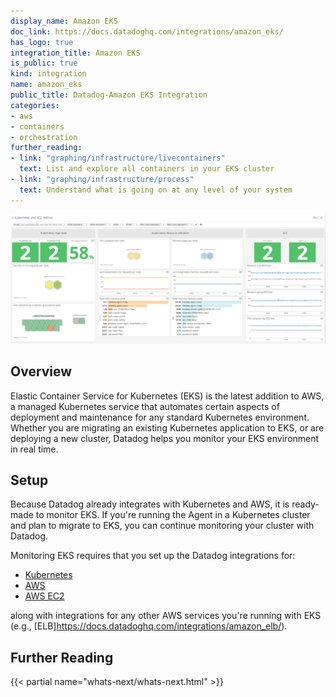 ```yaml
---
display_name: Amazon EKS
doc_link: https://docs.datadoghq.com/integrations/amazon_eks/
has_logo: true
integration_title: Amazon EKS
is_public: true
kind: integration
name: amazon_eks
public_title: Datadog-Amazon EKS Integration
categories:
- aws
- containers
- orchestration
further_reading:
- link: "graphing/infrastructure/livecontainers"
  text: List and explore all containers in your EKS cluster
- link: "graphing/infrastructure/process"
  text: Understand what is going on at any level of your system
---
```


![EKS Dashboard](https://raw.githubusercontent.com/DataDog/integrations-core/a30e284214e465844d18b7ac06c7c2b1dab8b43a/amazon_eks/images/eks_screenboard.png)

## Overview

Elastic Container Service for Kubernetes (EKS) is the latest addition to AWS, a managed Kubernetes service that automates certain aspects of deployment and maintenance for any standard Kubernetes environment. Whether you are migrating an existing Kubernetes application to EKS, or are deploying a new cluster, Datadog helps you monitor your EKS environment in real time.

## Setup

Because Datadog already integrates with Kubernetes and AWS, it is ready-made to monitor EKS. If you're running the Agent in a Kubernetes cluster and plan to migrate to EKS, you can continue monitoring your cluster with Datadog. 

Monitoring EKS requires that you set up the Datadog integrations for:

* [Kubernetes](https://docs.datadoghq.com/integrations/kubernetes/)
* [AWS](https://docs.datadoghq.com/integrations/amazon_web_services/)
* [AWS EC2](https://docs.datadoghq.com/integrations/amazon_ec2/)

along with integrations for any other AWS services you're running with EKS (e.g., [ELB]https://docs.datadoghq.com/integrations/amazon_elb/).

## Further Reading

{{< partial name="whats-next/whats-next.html" >}}